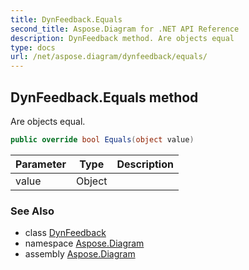 ```yaml
---
title: DynFeedback.Equals
second_title: Aspose.Diagram for .NET API Reference
description: DynFeedback method. Are objects equal
type: docs
url: /net/aspose.diagram/dynfeedback/equals/
---
```

## DynFeedback.Equals method

Are objects equal.

```csharp
public override bool Equals(object value)
```

| Parameter | Type | Description |
| --- | --- | --- |
| value | Object |  |

### See Also

* class [DynFeedback](../)
* namespace [Aspose.Diagram](../../dynfeedback/)
* assembly [Aspose.Diagram](../../../)


